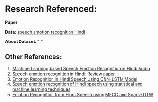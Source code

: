 # Research Referenced:

**Paper:** []()

**Data:** [speech emotion recognition Hindi](https://www.kaggle.com/datasets/vishlb/speech-emotion-recognition-hindi/data)

**About Dataset:**
* 
* 

## Other References:
1. [Machine Learning based Speech Emotion Recognition in Hindi Audio](https://ieeexplore.ieee.org/document/10125902)
2. [Speech emotion recognition in Hindi: Review paper](https://pubs.aip.org/aip/acp/article-abstract/2771/1/020022/2908777/Speech-emotion-recognition-in-Hindi-Review-paper?redirectedFrom=PDF)
3. [Emotion Recognition in Hindi Speech Using CNN-LSTM Model](https://www.researchgate.net/publication/351117496_Emotion_Recognition_in_Hindi_Speech_Using_CNN-LSTM_Model)
4. [Speech emotion recognition of Hindi speech using statistical and machine learning techniques](https://www.semanticscholar.org/paper/Speech-emotion-recognition-of-Hindi-speech-using-Agrawal-Jain/01ba2af13265dd0dc3b3d1d2f5a447db9e2e410f)
5. [Emotion Recognition from Hindi Speech using MFCC and Sparse DTW](https://www.ijert.org/research/emotion-recognition-from-hindi-speech-using-mfcc-and-sparse-dtw-IJERTV4IS060003.pdf)
